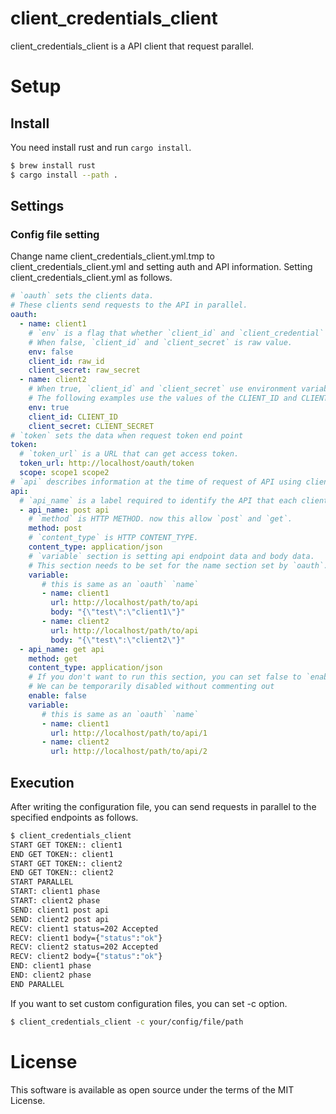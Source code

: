 # client_credentials_client
client_credentials_client is a API client that request parallel.

# Setup
## Install
You need install rust and run `cargo install`.

```bash
$ brew install rust
$ cargo install --path .
```
## Settings
### Config file setting
Change name client_credentials_client.yml.tmp to client_credentials_client.yml and setting auth and API information.
Setting client_credentials_client.yml as follows.

```yaml
# `oauth` sets the clients data. 
# These clients send requests to the API in parallel.
oauth:
  - name: client1
    # `env` is a flag that whether `client_id` and `client_credential` use environment variables.
    # When false, `client_id` and `client_secret` is raw value.
    env: false
    client_id: raw_id
    client_secret: raw_secret
  - name: client2
    # When true, `client_id` and `client_secret` use environment variable.
    # The following examples use the values of the CLIENT_ID and CLIENT_SECRET environment variables.
    env: true
    client_id: CLIENT_ID
    client_secret: CLIENT_SECRET
# `token` sets the data when request token end point
token:
  # `token_url` is a URL that can get access token.
  token_url: http://localhost/oauth/token
  scope: scope1 scope2
# `api` describes information at the time of request of API using client credential method
api:
  # `api_name` is a label required to identify the API that each client in turn requests
  - api_name: post api
    # `method` is HTTP METHOD. now this allow `post` and `get`.
    method: post
    # `content_type` is HTTP CONTENT_TYPE.
    content_type: application/json
    # `variable` section is setting api endpoint data and body data.
    # This section needs to be set for the name section set by `oauth`.
    variable:
       # this is same as an `oauth` `name`
       - name: client1
         url: http://localhost/path/to/api
         body: "{\"test\":\"client1\"}"
       - name: client2
         url: http://localhost/path/to/api
         body: "{\"test\":\"client2\"}"
  - api_name: get api
    method: get
    content_type: application/json
    # If you don't want to run this section, you can set false to `enable` flag
    # We can be temporarily disabled without commenting out
    enable: false
    variable:
       # this is same as an `oauth` `name`
       - name: client1
         url: http://localhost/path/to/api/1
       - name: client2
         url: http://localhost/path/to/api/2
```
## Execution
After writing the configuration file, you can send requests in parallel to the specified endpoints as follows.
```bash
$ client_credentials_client
START GET TOKEN:: client1
END GET TOKEN:: client1
START GET TOKEN:: client2
END GET TOKEN:: client2
START PARALLEL
START: client1 phase
START: client2 phase
SEND: client1 post api
SEND: client2 post api
RECV: client1 status=202 Accepted
RECV: client1 body={"status":"ok"}
RECV: client2 status=202 Accepted
RECV: client2 body={"status":"ok"}
END: client1 phase
END: client2 phase
END PARALLEL
```

If you want to set custom configuration files, you can set -c option.

```bash
$ client_credentials_client -c your/config/file/path
```

# License
This software is available as open source under the terms of the MIT License.
